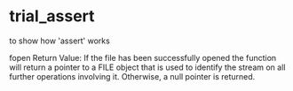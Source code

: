 trial_assert
============

to show how 'assert' works



fopen Return Value:
    If the file has been successfully opened the function will return a pointer to a FILE object that is used to identify the stream on all further operations involving it. Otherwise, a null pointer is returned.
